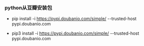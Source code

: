 ### python从豆瓣安装包

- pip install -i https://pypi.doubanio.com/simple/ --trusted-host pypi.doubanio.com

- pip3 install -i https://pypi.doubanio.com/simple/ --trusted-host pypi.doubanio.com

